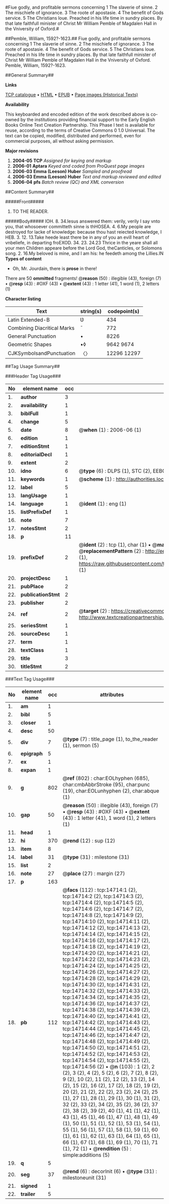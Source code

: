 #Fiue godly, and profitable sermons concerning 1 The slaverie of sinne. 2 The mischiefe of ignorance. 3 The roote of apostasie. 4 The benefit of Gods service. 5 The Christians loue. Preached in his life time in sundry places. By that late faithfull minister of Christ Mr William Pemble of Magdalen Hall in the Vniversity of Oxford.#

##Pemble, William, 1592?-1623.##
Fiue godly, and profitable sermons concerning 1 The slaverie of sinne. 2 The mischiefe of ignorance. 3 The roote of apostasie. 4 The benefit of Gods service. 5 The Christians loue. Preached in his life time in sundry places. By that late faithfull minister of Christ Mr William Pemble of Magdalen Hall in the Vniversity of Oxford.
Pemble, William, 1592?-1623.

##General Summary##

**Links**

[TCP catalogue](http://www.ota.ox.ac.uk/tcp/)  • 
[HTML](http://tei.it.ox.ac.uk/tcp/Texts-HTML/free/A09/A09262.html)  • 
[EPUB](http://tei.it.ox.ac.uk/tcp/Texts-EPUB/free/A09/A09262.epub) • 
[Page images (Historical Texts)](https://data.historicaltexts.jisc.ac.uk/view?pubId=eebo-99849560e&pageId=eebo-99849560e-14714-1)

**Availability**

This keyboarded and encoded edition of the
	       work described above is co-owned by the institutions
	       providing financial support to the Early English Books
	       Online Text Creation Partnership. This Phase I text is
	       available for reuse, according to the terms of Creative
	       Commons 0 1.0 Universal. The text can be copied,
	       modified, distributed and performed, even for
	       commercial purposes, all without asking permission.

**Major revisions**

1. __2004-05__ __TCP__ *Assigned for keying and markup*
1. __2006-01__ __Aptara__ *Keyed and coded from ProQuest page images*
1. __2006-03__ __Emma (Leeson) Huber__ *Sampled and proofread*
1. __2006-03__ __Emma (Leeson) Huber__ *Text and markup reviewed and edited*
1. __2006-04__ __pfs__ *Batch review (QC) and XML conversion*

##Content Summary##

#####Front#####

1. TO THE READER.

#####Body#####
IOH. 8. 34.Iesus answered them: verily, verily I say vnto you, that whosoever committeth sinne is thHOSEA. 4. 6.My people are destroyed for lacke of knowledge: because thou hast reiected knowledge, I HEB. 3. 12. 13.Take heede least there be in any of you an evill heart of vnbeliefe, in departing froEXOD. 34. 23. 24.23 Thrice in the yeare shall all your men Children appeare before the Lord God, theCanticles, or Solomons song. 2. 16.My beloved is mine, and I am his: he feedeth among the Lillies.IN
**Types of content**

  * Oh, Mr. Jourdain, there is **prose** in there!

There are 50 **ommitted** fragments! 
 @__reason__ (50) : illegible (43), foreign (7)  •  @__resp__ (43) : #OXF (43)  •  @__extent__ (43) : 1 letter (41), 1 word (1), 2 letters (1)

**Character listing**


|Text|string(s)|codepoint(s)|
|---|---|---|
|Latin Extended-B|Ʋ|434|
|Combining             Diacritical Marks|̄|772|
|General Punctuation|•|8226|
|Geometric Shapes|▪◊|9642 9674|
|CJKSymbolsandPunctuation|〈〉|12296 12297|

##Tag Usage Summary##

###Header Tag Usage###

|No|element name|occ|attributes|
|---|---|---|---|
|1.|__author__|3||
|2.|__availability__|1||
|3.|__biblFull__|1||
|4.|__change__|5||
|5.|__date__|8| @__when__ (1) : 2006-06 (1)|
|6.|__edition__|1||
|7.|__editionStmt__|1||
|8.|__editorialDecl__|1||
|9.|__extent__|2||
|10.|__idno__|6| @__type__ (6) : DLPS (1), STC (2), EEBO-CITATION (1), PROQUEST (1), VID (1)|
|11.|__keywords__|1| @__scheme__ (1) : http://authorities.loc.gov/ (1)|
|12.|__label__|5||
|13.|__langUsage__|1||
|14.|__language__|1| @__ident__ (1) : eng (1)|
|15.|__listPrefixDef__|1||
|16.|__note__|7||
|17.|__notesStmt__|2||
|18.|__p__|11||
|19.|__prefixDef__|2| @__ident__ (2) : tcp (1), char (1)  •  @__matchPattern__ (2) : ([0-9\-]+):([0-9IVX]+) (1), (.+) (1)  •  @__replacementPattern__ (2) : http://eebo.chadwyck.com/downloadtiff?vid=$1&page=$2 (1), https://raw.githubusercontent.com/textcreationpartnership/Texts/master/tcpchars.xml#$1 (1)|
|20.|__projectDesc__|1||
|21.|__pubPlace__|2||
|22.|__publicationStmt__|2||
|23.|__publisher__|2||
|24.|__ref__|2| @__target__ (2) : https://creativecommons.org/publicdomain/zero/1.0/ (1), http://www.textcreationpartnership.org/docs/. (1)|
|25.|__seriesStmt__|1||
|26.|__sourceDesc__|1||
|27.|__term__|1||
|28.|__textClass__|1||
|29.|__title__|3||
|30.|__titleStmt__|2||


###Text Tag Usage###

|No|element name|occ|attributes|
|---|---|---|---|
|1.|__am__|1||
|2.|__bibl__|5||
|3.|__closer__|1||
|4.|__desc__|50||
|5.|__div__|7| @__type__ (7) : title_page (1), to_the_reader (1), sermon (5)|
|6.|__epigraph__|5||
|7.|__ex__|1||
|8.|__expan__|1||
|9.|__g__|802| @__ref__ (802) : char:EOLhyphen (685), char:cmbAbbrStroke (95), char:punc (19), char:EOLunhyphen (2), char:abque (1)|
|10.|__gap__|50| @__reason__ (50) : illegible (43), foreign (7)  •  @__resp__ (43) : #OXF (43)  •  @__extent__ (43) : 1 letter (41), 1 word (1), 2 letters (1)|
|11.|__head__|1||
|12.|__hi__|370| @__rend__ (12) : sup (12)|
|13.|__item__|8||
|14.|__label__|31| @__type__ (31) : milestone (31)|
|15.|__list__|2||
|16.|__note__|27| @__place__ (27) : margin (27)|
|17.|__p__|163||
|18.|__pb__|112| @__facs__ (112) : tcp:14714:1 (2), tcp:14714:2 (2), tcp:14714:3 (2), tcp:14714:4 (2), tcp:14714:5 (2), tcp:14714:6 (2), tcp:14714:7 (2), tcp:14714:8 (2), tcp:14714:9 (2), tcp:14714:10 (2), tcp:14714:11 (2), tcp:14714:12 (2), tcp:14714:13 (2), tcp:14714:14 (2), tcp:14714:15 (2), tcp:14714:16 (2), tcp:14714:17 (2), tcp:14714:18 (2), tcp:14714:19 (2), tcp:14714:20 (2), tcp:14714:21 (2), tcp:14714:22 (2), tcp:14714:23 (2), tcp:14714:24 (2), tcp:14714:25 (2), tcp:14714:26 (2), tcp:14714:27 (2), tcp:14714:28 (2), tcp:14714:29 (2), tcp:14714:30 (2), tcp:14714:31 (2), tcp:14714:32 (2), tcp:14714:33 (2), tcp:14714:34 (2), tcp:14714:35 (2), tcp:14714:36 (2), tcp:14714:37 (2), tcp:14714:38 (2), tcp:14714:39 (2), tcp:14714:40 (2), tcp:14714:41 (2), tcp:14714:42 (2), tcp:14714:43 (2), tcp:14714:44 (2), tcp:14714:45 (2), tcp:14714:46 (2), tcp:14714:47 (2), tcp:14714:48 (2), tcp:14714:49 (2), tcp:14714:50 (2), tcp:14714:51 (2), tcp:14714:52 (2), tcp:14714:53 (2), tcp:14714:54 (2), tcp:14714:55 (2), tcp:14714:56 (2)  •  @__n__ (103) : 1 (2), 2 (2), 3 (2), 4 (2), 5 (2), 6 (2), 7 (2), 8 (2), 9 (2), 10 (2), 11 (2), 12 (2), 13 (2), 14 (2), 15 (2), 16 (2), 17 (2), 18 (2), 19 (2), 20 (2), 21 (2), 22 (2), 23 (2), 24 (2), 25 (1), 27 (1), 28 (1), 29 (1), 30 (1), 31 (2), 32 (2), 33 (2), 34 (2), 35 (2), 36 (2), 37 (2), 38 (2), 39 (2), 40 (1), 41 (1), 42 (1), 43 (1), 45 (1), 46 (1), 47 (1), 48 (1), 49 (1), 50 (1), 51 (1), 52 (1), 53 (1), 54 (1), 55 (1), 56 (1), 57 (1), 58 (1), 59 (1), 60 (1), 61 (1), 62 (1), 63 (1), 64 (1), 65 (1), 66 (1), 67 (1), 68 (1), 69 (1), 70 (1), 71 (1), 72 (1)  •  @__rendition__ (5) : simple:additions (5)|
|19.|__q__|5||
|20.|__seg__|37| @__rend__ (6) : decorInit (6)  •  @__type__ (31) : milestoneunit (31)|
|21.|__signed__|1||
|22.|__trailer__|5||

